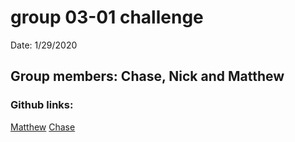 # group 03-01 challenge 
Date: 1/29/2020
## Group members: Chase, Nick and Matthew

### Github links:

[Matthew](https://github.com/Infraction71)
[Chase](https://github.com/s528345)